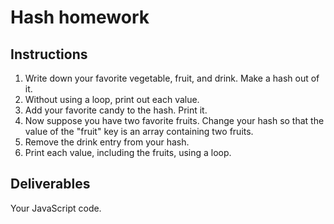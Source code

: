 # Hash homework

## Instructions

1. Write down your favorite vegetable, fruit, and drink. Make a hash out of it.
2. Without using a loop, print out each value.
3. Add your favorite candy to the hash. Print it.
4. Now suppose you have two favorite fruits. Change your hash so that the value of the "fruit" key is an array containing two fruits.
5. Remove the drink entry from your hash.
6. Print each value, including the fruits, using a loop.

## Deliverables

Your JavaScript code.

